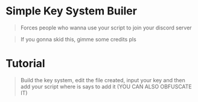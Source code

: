 # Simple Key System Builer
> Forces people who wanna use your script to join your discord server

> If you gonna skid this, gimme some credits pls

# Tutorial

> Build the key system, edit the file created, input your key and then add your script where is says to add it (YOU CAN ALSO OBFUSCATE IT)
